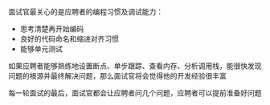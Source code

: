 面试官最关心的是应聘者的编程习惯及调试能力：
- 思考清楚再开始编码
- 良好的代码命名和缩进对齐习惯
- 能够单元测试

如果应聘者能够熟练地设置断点、单步跟踪、查看内存、分析调用栈，能很快发现问题的根源并最终解决问题，那么面试官将会觉得他的开发经验很丰富

每一轮面试的最后，面试官都会让应聘者问几个问题，应聘者可以提前准备好问题


